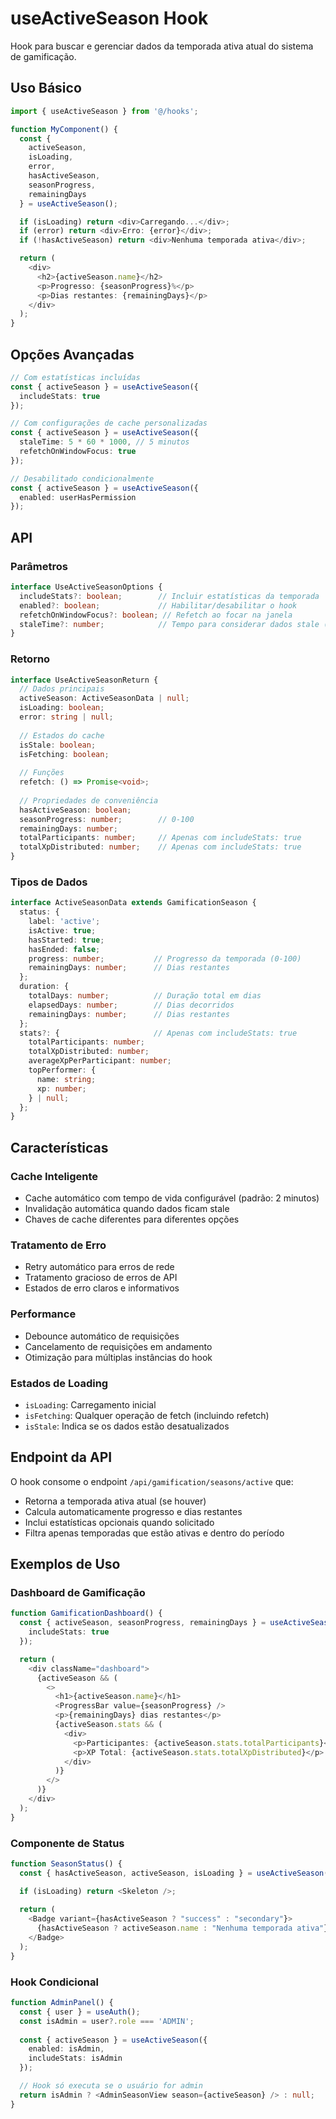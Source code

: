 # useActiveSeason Hook

Hook para buscar e gerenciar dados da temporada ativa atual do sistema de gamificação.

## Uso Básico

```typescript
import { useActiveSeason } from '@/hooks';

function MyComponent() {
  const { 
    activeSeason, 
    isLoading, 
    error, 
    hasActiveSeason,
    seasonProgress,
    remainingDays 
  } = useActiveSeason();

  if (isLoading) return <div>Carregando...</div>;
  if (error) return <div>Erro: {error}</div>;
  if (!hasActiveSeason) return <div>Nenhuma temporada ativa</div>;

  return (
    <div>
      <h2>{activeSeason.name}</h2>
      <p>Progresso: {seasonProgress}%</p>
      <p>Dias restantes: {remainingDays}</p>
    </div>
  );
}
```

## Opções Avançadas

```typescript
// Com estatísticas incluídas
const { activeSeason } = useActiveSeason({ 
  includeStats: true 
});

// Com configurações de cache personalizadas
const { activeSeason } = useActiveSeason({
  staleTime: 5 * 60 * 1000, // 5 minutos
  refetchOnWindowFocus: true
});

// Desabilitado condicionalmente
const { activeSeason } = useActiveSeason({
  enabled: userHasPermission
});
```

## API

### Parâmetros

```typescript
interface UseActiveSeasonOptions {
  includeStats?: boolean;        // Incluir estatísticas da temporada
  enabled?: boolean;             // Habilitar/desabilitar o hook
  refetchOnWindowFocus?: boolean; // Refetch ao focar na janela
  staleTime?: number;            // Tempo para considerar dados stale (ms)
}
```

### Retorno

```typescript
interface UseActiveSeasonReturn {
  // Dados principais
  activeSeason: ActiveSeasonData | null;
  isLoading: boolean;
  error: string | null;
  
  // Estados do cache
  isStale: boolean;
  isFetching: boolean;
  
  // Funções
  refetch: () => Promise<void>;
  
  // Propriedades de conveniência
  hasActiveSeason: boolean;
  seasonProgress: number;        // 0-100
  remainingDays: number;
  totalParticipants: number;     // Apenas com includeStats: true
  totalXpDistributed: number;    // Apenas com includeStats: true
}
```

### Tipos de Dados

```typescript
interface ActiveSeasonData extends GamificationSeason {
  status: {
    label: 'active';
    isActive: true;
    hasStarted: true;
    hasEnded: false;
    progress: number;           // Progresso da temporada (0-100)
    remainingDays: number;      // Dias restantes
  };
  duration: {
    totalDays: number;          // Duração total em dias
    elapsedDays: number;        // Dias decorridos
    remainingDays: number;      // Dias restantes
  };
  stats?: {                     // Apenas com includeStats: true
    totalParticipants: number;
    totalXpDistributed: number;
    averageXpPerParticipant: number;
    topPerformer: {
      name: string;
      xp: number;
    } | null;
  };
}
```

## Características

### Cache Inteligente
- Cache automático com tempo de vida configurável (padrão: 2 minutos)
- Invalidação automática quando dados ficam stale
- Chaves de cache diferentes para diferentes opções

### Tratamento de Erro
- Retry automático para erros de rede
- Tratamento gracioso de erros de API
- Estados de erro claros e informativos

### Performance
- Debounce automático de requisições
- Cancelamento de requisições em andamento
- Otimização para múltiplas instâncias do hook

### Estados de Loading
- `isLoading`: Carregamento inicial
- `isFetching`: Qualquer operação de fetch (incluindo refetch)
- `isStale`: Indica se os dados estão desatualizados

## Endpoint da API

O hook consome o endpoint `/api/gamification/seasons/active` que:

- Retorna a temporada ativa atual (se houver)
- Calcula automaticamente progresso e dias restantes
- Inclui estatísticas opcionais quando solicitado
- Filtra apenas temporadas que estão ativas e dentro do período

## Exemplos de Uso

### Dashboard de Gamificação
```typescript
function GamificationDashboard() {
  const { activeSeason, seasonProgress, remainingDays } = useActiveSeason({
    includeStats: true
  });

  return (
    <div className="dashboard">
      {activeSeason && (
        <>
          <h1>{activeSeason.name}</h1>
          <ProgressBar value={seasonProgress} />
          <p>{remainingDays} dias restantes</p>
          {activeSeason.stats && (
            <div>
              <p>Participantes: {activeSeason.stats.totalParticipants}</p>
              <p>XP Total: {activeSeason.stats.totalXpDistributed}</p>
            </div>
          )}
        </>
      )}
    </div>
  );
}
```

### Componente de Status
```typescript
function SeasonStatus() {
  const { hasActiveSeason, activeSeason, isLoading } = useActiveSeason();

  if (isLoading) return <Skeleton />;
  
  return (
    <Badge variant={hasActiveSeason ? "success" : "secondary"}>
      {hasActiveSeason ? activeSeason.name : "Nenhuma temporada ativa"}
    </Badge>
  );
}
```

### Hook Condicional
```typescript
function AdminPanel() {
  const { user } = useAuth();
  const isAdmin = user?.role === 'ADMIN';
  
  const { activeSeason } = useActiveSeason({
    enabled: isAdmin,
    includeStats: isAdmin
  });

  // Hook só executa se o usuário for admin
  return isAdmin ? <AdminSeasonView season={activeSeason} /> : null;
}
```